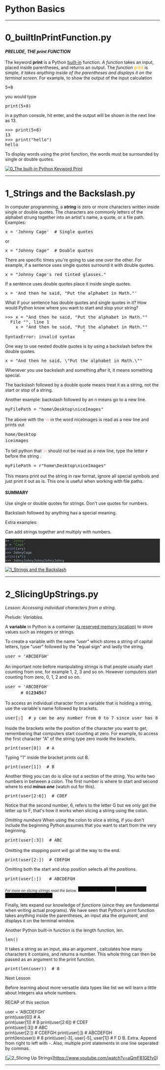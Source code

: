 # Python Basics
<hr>
<h1>0_builtInPrintFunction.py</h1>
<h4><i>PRELUDE, THE print FUNCTION</i></h4>
<p>The keyword <b>print</b> is a Python <a href="https://docs.python.org/3/library/functions.html">built-in</a> function.
<i>A function</i>  takes an input, placed inside parentheses, and returns an output.
The <i>function</i> <span style="color:orange">print</span> is simple,<i> it takes anything inside of the parentheses and displays it on the terminal screen.</i>
For example, to show the output of the input calculation
</p>
<pre class="prettyprint lang-py prettyprinted"><span class="lit">5</span><span class="pun">+</span><span class="lit">8</span></pre><p>you would type</p>
<pre class="prettyprint lang-py prettyprinted"><span class="kwd">print</span><span class="pun">(</span><span class="lit">5</span><span class="pun">+</span><span class="lit">8</span><span class="pun">)</span></pre>
<p>in a python console, hit enter, and the output will be shown in the next line as 13.</p>
<pre class="prettyprint lang-py prettyprinted"><span class="pun">>>></span><span class="pln"> </span><span class="kwd">print</span><span class="pun">(</span><span class="lit">5</span><span class="pun">+</span><span class="lit">8</span><span class="pun">)</span>
<span class="lit">13</span>
<span class="pun">>>></span><span class="pln"> </span><span class="kwd">print</span><span class="pun">(</span><span class="str">"hello"</span><span class="pun">)</span>
<span class="pln">hello</span></pre>
<p>To display words using the print function, the words must be surrounded by single or double quotes.</p>

[![0_The built-in Python Keyword Print](https://github.com/valestro/PythonBasics/blob/master/pythonBasicsAllImagesGH/0_ThePythonFunctionPrint.gif?raw=true)](https://www.youtube.com/watch?v=sl3hquEpDGk&feature=youtu.be)

<hr>
<h1>1_Strings and the Backslash.py</h1>
<p>In computer programming, a <i><b>string</b></i> is zero or more characters written inside single or double quotes. 
The characters are commonly letters of the alphabet strung together into an artist's name, a quote, or a file path.
Examples:
</p>
<pre class="prettyprint lang-py prettyprinted"><span class="pln">x </span><span class="pun">=</span><span class="pln"> </span><span class="str">'Johnny Cage'</span><span class="pln">  </span><span class="com"># Single quotes</span></pre><p>or</p>
<pre class="prettyprint lang-py prettyprinted"><span class="pln">x </span><span class="pun">=</span><span class="pln"> </span><span class="str">"Johnny Cage"</span><span class="pln">  </span><span class="com"># Double quotes</span></pre><p>
</p>
<p>There are specific times you're going to use one over the other.
For example,  if a sentence uses single quotes surround it with double quotes.</p>
<pre class="prettyprint lang-py prettyprinted"><span class="pln">x </span><span class="pun">=</span><span class="pln"> </span><span class="str">"Johnny Cage's red tinted glasses."</span></pre><p>If a sentence uses double quotes place it inside single quotes.</p>
<pre class="prettyprint lang-py prettyprinted"><span class="pln">x </span><span class="pun">=</span><span class="pln"> </span><span class="str">'And then he said, "Put the alphabet in Math."'</span></pre><p>
</p>
<p>What if your sentence has double quotes and single quotes in it? How would Python know where you want to start and stop your string?</p>
<pre class="prettyprint lang-py prettyprinted"><span class="pun">>>></span><span class="pln"> x </span><span class="pun">=</span><span class="pln"> </span><span class="str">"And then he said, "</span><span class="typ">Put</span><span class="pln"> the alphabet </span><span class="kwd">in</span><span class="pln"> </span><span class="typ">Math</span><span class="pun">.</span><span class="str">""</span>
<span class="pln">  </span><span class="typ">File</span><span class="pln"> </span><span class="str">"</span><stdin><span class="str">"</span><span class="pun">,</span><span class="pln"> line </span><span class="lit">1</span>
<span class="pln">    x </span><span class="pun">=</span><span class="pln"> </span><span class="str">"And then he said, "</span><span class="typ">Put</span><span class="pln"> the alphabet </span><span class="kwd">in</span><span class="pln"> </span><span class="typ">Math</span><span class="pun">.</span><span class="str">""</span>
<span class="pln">                              </span><span class="pun">^</span>
<span class="typ">SyntaxError</span><span class="pun">:</span><span class="pln"> invalid syntax</span></stdin></pre>
<p>One way to use nested double quotes is by using a backslash before the double quotes.</p>
<pre class="prettyprint lang-py>\</pre> 
<p>to make the inner double quotes into a <i>string</i> data type.
Use the backslash symbol to turn special characters, such as quotes,  into string characters. </p>
<pre class= prettyprinted" prettyprint="" lang-py"=""><span class="pln">x </span><span class="pun">=</span><span class="pln"> </span><span class="str">"And then he said, \"Put the alphabet in Math.\""</span></pre>
<p>Whenever you use backslash and something after it, it means something special. 
</p>
<p>The backslash followed by a double quote means treat it as a string, not the start or stop of a string.</p>
<p>
</p>
<p>Another example: backslash followed by an n means go to a new line.</p>
<pre class="prettyprint lang-py>\</pre> 
<p>to make the inner double quotes into a <i>string</i> data type.
Use the backslash symbol to turn special characters, such as quotes,  into string characters. </p>
<pre class= prettyprinted" prettyprint="" lang-py"="" style="line-height: 1.42857;"><span class="pln">myFilePath </span><span class="pun">=</span><span class="pln"> </span><span class="str">"home\Desktop\niceImages"</span></pre>
<p>The above with the <span style="color: rgb(255, 160, 160); font-family: Menlo, Monaco, Consolas, " courier="" new",="" monospace;="" font-size:="" 13px;"="">\n </span>in the word niceImages is read as a new line and prints out
</p>
<pre class="prettyprint lang-py prettyprinted" style="line-height: 1.42857;">home/Desktop
<stdin>iceimages</stdin></pre><p>
</p>
<p>To tell python that <span style="color: rgb(255, 160, 160); font-family: Menlo, Monaco, Consolas, " courier="" new",="" monospace;="" font-size:="" 13px;"="">\n </span>should not be read as a new line, type the letter <b><i>r </i></b>before the string .</p>
<pre class="prettyprint lang-py>\</pre> 
<p>to make the inner double quotes into a <i>string</i> data type.
Use the backslash symbol to turn special characters, such as quotes,  into string characters. </p>
<pre class= prettyprinted" prettyprint="" lang-py"="" style="line-height: 1.42857;"><span class="pln">myFilePath </span><span class="pun">=</span><span class="pln"> r</span><span class="str">"home\Desktop\niceImages"</span></pre>
<p>This means print out the string in raw format, ignore all special symbols and just print it out as is. This one is useful when working with file paths.</p>
<h4>SUMMARY</h4>
<p>Use single or double quotes for strings.  Don't use quotes for numbers.</p>
<p>Backslash followed by anything has a special meaning.</p>
<p>Extra examples:</p>
<p>Can add strings together and multiply with numbers.</p>
<pre style="background-color:#2b2b2b;color:#a9b7c6;font-family:'DejaVu Sans Mono';font-size:8.3pt;">x= <span style="color:#6a8759;">"Johny"
</span>y = <span style="color:#6a8759;">"Cage"
</span><span style="color:#8888c6;">print</span>(x+y)
>>> JohnyCage
<span style="color:#8888c6;">print</span>(x*<span style="color:#6897bb;">5</span>)
>>> JohnyJohnyJohnyJohnyJohny</pre>

[![1_Strings and the Backslash](https://github.com/valestro/PythonBasics/blob/master/pythonBasicsAllImagesGH/1_stringsAndBackslash.gif?raw=true)](https://www.youtube.com/watch?v=SsWGY_zbOi8)

<hr>
<h1>2_SlicingUpStrings.py</h1>
<p><i>Lesson: Accessing individual characters from a string.</i></p>
<p><i>Prelude: Variables.</i></p>
<p>A <span style="font-weight: 700;">variable</span> in Python is a container <a href="https://www.tutorialspoint.com/python/python_variable_types.htm">(a reserved memory location)</a> to store values such as integers or strings.</p>
<p>To create a variable with the name <i>"</i><i>user" </i>which stores a string of capital letters, type "user" followed by the "equal sign" and lastly the string.</p>
<pre class="prettyprint lang-py prettyprinted" style="line-height: 1.42857;"><span class="pln">user </span><span class="pun">=</span><span class="pln"> </span><span class="str">'ABCDEFGH'</span></pre><p>
</p>
<p>An important note before manipulating strings is that people usually start counting from one, for example 1, 2, 3 and so on. However computers start counting from zero, 0, 1, 2 and so on.</p>
<pre class="prettyprint lang-py prettyprinted" style="line-height: 1.42857;"><span class="pln">user </span><span class="pun">=</span><span class="pln"> </span><span class="str">'ABCDEFGH'</span>
<span class="pln">      </span><span class="com"># 01</span><span style="font-weight: 700;"><span class="com">2345</span></span><span class="com">67</span></pre><p>To access an individual character from a variable that is holding a string, use the variable's name followed by brackets.</p>
<pre class="prettyprint lang-py prettyprinted" style="line-height: 1.42857;"><span class="pln">user</span><span class="pun">[<font color="#cd5c5c">y</font></span><span class="pun">]</span><span class="pln">  </span><span class="com"># y can be any number from 0 to 7 since user has 8 characters and cpu starts counting at 0</span></pre><p>Inside the brackets write the position of the character you want to get, remembering that computers start counting at zero.
For example, to access the first character "A" of the string  type zero inside the brackets.</p>
<pre class="prettyprint lang-py prettyprinted"><span class="kwd">print</span><span class="pun">(</span><span class="pln">user</span><span class="pun">[</span><span class="lit">0</span><span class="pun">])</span><span class="pln">  </span><span class="com"># A</span></pre> 
<p>Typing "1" inside the bracket prints out B.</p>
<pre class="prettyprint lang-py prettyprinted"><span class="kwd">print</span><span class="pun">(</span><span class="pln">user</span><span class="pun">[</span><span class="lit">1</span><span class="pun">])</span><span class="pln">  </span><span class="com"># B</span></pre> 
<p>Another thing you can do is slice out a section of the string.
You write two numbers in between a colon. The first number is where to start and second where to end<b> </b><i><b>minus one</b> </i>(watch out for this).</p>
<pre class="prettyprint lang-py prettyprinted"><span class="kwd">print</span><span class="pun">(</span><span class="pln">user</span><span class="pun">[</span><span class="lit">2</span><span class="pun">:</span><span class="lit">6</span><span class="pun">])</span><span class="pln">  </span><span class="com"># CDEF</span></pre> 
<p>Notice that the second number, 6, refers to the letter G but we only got the letter up to F, that's how it works when slicing a string using the colon.</p>
<p><i>Omitting numbers</i>
When using the colon to slice a string, if you don't include the beginning Python assumes that you want to start from the very beginning. </p>
<pre class="prettyprint lang-py prettyprinted" style="line-height: 1.42857;"><span class="kwd">print<span class="pun" style="font-weight: normal;">(</span><span class="pln" style="font-weight: normal;">user</span><span class="pun" style="font-weight: normal;">[:</span><span class="lit" style="font-weight: normal;">3</span><span class="pun" style="font-weight: normal;">])</span><span class="pln" style="font-weight: normal;">  </span><span class="com" style="font-weight: normal;"># ABC</span></span></pre><p> Omitting the stopping point will go all the way to the end.</p>
<pre class="prettyprint lang-py prettyprinted"><span class="kwd">print</span><span class="com"><span class="pun">(</span><span class="pln">user</span><span class="pun">[</span><span class="lit">2</span><span class="pun">:])</span><span class="pln">  </span><span class="com"># CDEFGH</span></span>
</pre> 
<p>Omitting both the start and stop position selects all the <i>positions</i>.</p>
<pre class="prettyprint lang-py prettyprinted" style="line-height: 1.42857;"><span class="kwd">print</span><span class="pun">(</span><span class="pln">user</span><span class="pun">[:])</span><span class="pln">   </span><span class="com"># ABCDEFGH</span></pre><p><i><sub>For more on slicing strings read the below.</sub></i>
<a href="https://stackoverflow.com/questions/663171/is-there-a-way-to-substring-a-string-in-python" style="background-color: rgb(0, 0, 0);">Substring a string.</a>
<a href="https://stackoverflow.com/questions/509211/understanding-pythons-slice-notation" style="background-color: rgb(0, 0, 0);">Understanding Python's slice notation.</a>
</p>
<p>
</p>
<p>Finally, lets expand our knowledge of <i>functions</i> (since they are fundamental when writing actual programs). We have seen that Python's <i>print</i>  function takes anything inside the parentheses, an input aka the <i>argument</i>, and displays it on the terminal window. 
</p>
<p>Another Python built-in function is the length function, len.</p>
<pre class="prettyprint lang-py prettyprinted"><span class="pln">len</span><span class="pun">()</span></pre>
<p>It takes a string as an input, aka an argument , calculates how many characters it contains, and returns a number. This whole thing can then be passed as an argument to the print function.</p>
<pre class="prettyprint lang-py prettyprinted"><span class="kwd">print</span><span class="pun">(</span><span class="pln">len</span><span class="pun">(</span><span class="pln">user</span><span class="pun">))</span><span class="pln">  </span><span class="com"># 8</span></pre>

Next Lesson

Before learning about more versatile data types like list we will learn a little about Integers aka whole numbers.

RECAP of this section

user = 'ABCDEFGH'                                    
print(user[0])                          # A       
print(user[1])                          # B 
print(user[2:6])                        # CDEF   
print(user[:3])                         # ABC      
print(user[2:])                         # CDEFGH
print(user[:])                          # ABCDEFGH   
print(len(user))                        # 8
print(user[-3], user[-5], user[1])      # F D B. Extra. Append from right to left with -. Also, multiple print statements in one line seperated by commas.

[![2_Slicing Up Strings](https://github.com/valestro/PythonBasics/blob/master/pythonBasicsAllImagesGH/1_stringsAndBackslash.gif?raw=true)]https://www.youtube.com/watch?v=aQmF81GEfv0)

<hr>
